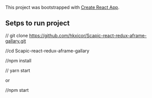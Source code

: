 This project was bootstrapped with [Create React App](https://github.com/facebookincubator/create-react-app).

## Setps to run project

// git clone https://github.com/hkxicor/Scapic-react-redux-aframe-gallary.git

//cd Scapic-react-redux-aframe-gallary

//npm install

// yarn start 

or

//npm start
